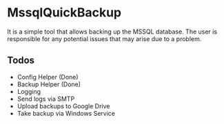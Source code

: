 
# MssqlQuickBackup

It is a simple tool that allows backing up the MSSQL database. The user is responsible for any potential issues that may arise due to a problem.

## Todos

- Config Helper (Done)
- Backup Helper (Done)
- Logging
- Send logs via SMTP
- Upload backups to Google Drive
- Take backup via Windows Service
  
